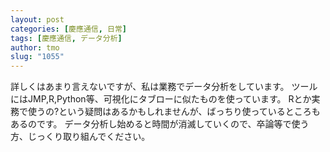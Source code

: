```yaml
---
layout: post
categories: [慶應通信, 日常]
tags: [慶應通信, データ分析]
author: tmo
slug: "1055"
---
```

詳しくはあまり言えないですが、私は業務でデータ分析をしています。
ツールにはJMP,R,Python等、可視化にタブローに似たものを使っています。
Rとか実務で使うの?という疑問はあるかもしれませんが、ばっちり使っているところもあるのです。
データ分析し始めると時間が消滅していくので、卒論等で使う方、じっくり取り組んでください。